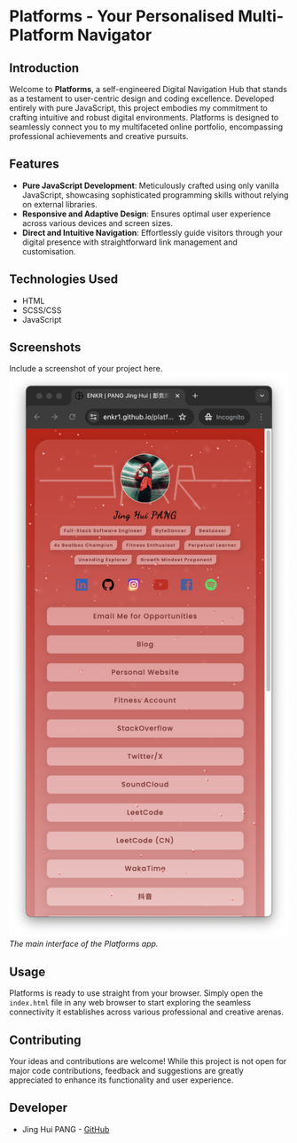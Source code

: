 # Platforms - Your Personalised Multi-Platform Navigator
## Introduction
Welcome to **Platforms**, a self-engineered Digital Navigation Hub that stands as a testament to user-centric design and coding excellence. Developed entirely with pure JavaScript, this project embodies my commitment to crafting intuitive and robust digital environments. Platforms is designed to seamlessly connect you to my multifaceted online portfolio, encompassing professional achievements and creative pursuits.

## Features
- **Pure JavaScript Development**: Meticulously crafted using only vanilla JavaScript, showcasing sophisticated programming skills without relying on external libraries.
- **Responsive and Adaptive Design**: Ensures optimal user experience across various devices and screen sizes.
- **Direct and Intuitive Navigation**: Effortlessly guide visitors through your digital presence with straightforward link management and customisation.

## Technologies Used
- HTML
- SCSS/CSS
- JavaScript

## Screenshots
Include a screenshot of your project here.
![Platforms Screenshot](_data/images/demo.png)
*The main interface of the Platforms app.*

## Usage
Platforms is ready to use straight from your browser. Simply open the `index.html` file in any web browser to start exploring the seamless connectivity it establishes across various professional and creative arenas.

## Contributing
Your ideas and contributions are welcome! While this project is not open for major code contributions, feedback and suggestions are greatly appreciated to enhance its functionality and user experience.

## Developer
- Jing Hui PANG - [GitHub](https://github.com/enkr1)
